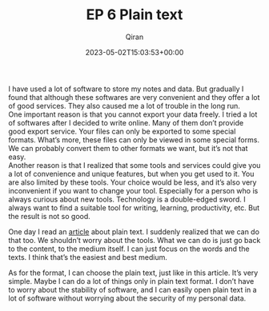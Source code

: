 ﻿---
title: EP 6 Plain text
author: Qiran
type: post
date: 2023-05-02T15:03:53+00:00
aliases: ["/ep-6-plain-text/"]
xyz_twap:
  - 1
tags:
  - Podcast
  - Technology

---
I have used a lot of software to store my notes and data. But gradually I found that although these softwares are very convenient and they offer a lot of good services. They also caused me a lot of trouble in the long run.  
One important reason is that you cannot export your data freely. I tried a lot of softwares after I decided to write online. Many of them don&#8217;t provide good export service. Your files can only be exported to some special formats. What&#8217;s more, these files can only be viewed in some special forms. We can probably convert them to other formats we want, but it&#8217;s not that easy.  
Another reason is that I realized that some tools and services could give you a lot of convenience and unique features, but when you get used to it. You are also limited by these tools. Your choice would be less, and it&#8217;s also very inconvenient if you want to change your tool. Especially for a person who is always curious about new tools. Technology is a double-edged sword. I always want to find a suitable tool for writing, learning, productivity, etc. But the result is not so good.

One day I read an [article][1] about plain text. I suddenly realized that we can do that too. We shouldn&#8217;t worry about the tools. What we can do is just go back to the content, to the medium itself. I can just focus on the words and the texts. I think that&#8217;s the easiest and best medium.

As for the format, I can choose the plain text, just like in this article. It&#8217;s very simple. Maybe I can do a lot of things only in plain text format. I don&#8217;t have to worry about the stability of software, and I can easily open plain text in a lot of software without worrying about the security of my personal data.

 [1]: https://sive.rs/plaintext
